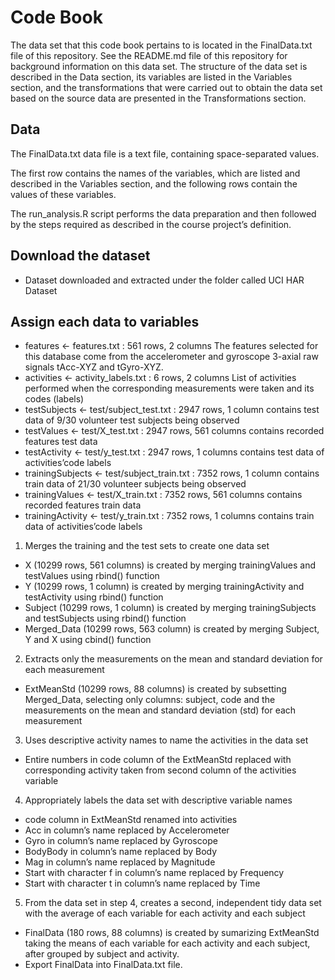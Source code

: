 # Code Book

The data set that this code book pertains to is located in the FinalData.txt file of this repository. See the README.md file of this repository for background information on this data set.
The structure of the data set is described in the Data section, its variables are listed in the Variables section, and the transformations that were carried out to obtain the data set based on the source data are presented in the Transformations section.

## Data

The FinalData.txt data file is a text file, containing space-separated values.

The first row contains the names of the variables, which are listed and described in the Variables section, and the following rows contain the values of these variables.

The run_analysis.R script performs the data preparation and then followed by the steps required as described in the course project’s definition.


## Download the dataset
* Dataset downloaded and extracted under the folder called UCI HAR Dataset


## Assign each data to variables
* features <- features.txt : 561 rows, 2 columns 
The features selected for this database come from the accelerometer and gyroscope 3-axial raw signals tAcc-XYZ and tGyro-XYZ.
* activities <- activity_labels.txt : 6 rows, 2 columns 
List of activities performed when the corresponding measurements were taken and its codes (labels)
* testSubjects <- test/subject_test.txt : 2947 rows, 1 column 
contains test data of 9/30 volunteer test subjects being observed
* testValues <- test/X_test.txt : 2947 rows, 561 columns 
contains recorded features test data
* testActivity <- test/y_test.txt : 2947 rows, 1 columns 
contains test data of activities’code labels
* trainingSubjects <- test/subject_train.txt : 7352 rows, 1 column 
contains train data of 21/30 volunteer subjects being observed
* trainingValues <- test/X_train.txt : 7352 rows, 561 columns 
contains recorded features train data
* trainingActivity <- test/y_train.txt : 7352 rows, 1 columns 
contains train data of activities’code labels

1. Merges the training and the test sets to create one data set
* X (10299 rows, 561 columns) is created by merging trainingValues and testValues using rbind() function
* Y (10299 rows, 1 column) is created by merging trainingActivity and testActivity using rbind() function
* Subject (10299 rows, 1 column) is created by merging trainingSubjects and testSubjects  using rbind() function
* Merged_Data (10299 rows, 563 column) is created by merging Subject, Y and X using cbind() function

2. Extracts only the measurements on the mean and standard deviation for each measurement
* ExtMeanStd (10299 rows, 88 columns) is created by subsetting Merged_Data, selecting only columns: subject, code and the measurements on the mean and standard deviation (std) for each measurement

3. Uses descriptive activity names to name the activities in the data set
* Entire numbers in code column of the ExtMeanStd replaced with corresponding activity taken from second column of the activities variable

4. Appropriately labels the data set with descriptive variable names
* code column in ExtMeanStd renamed into activities
* Acc in column’s name replaced by Accelerometer
* Gyro in column’s name replaced by Gyroscope
* BodyBody in column’s name replaced by Body
* Mag in column’s name replaced by Magnitude
* Start with character f in column’s name replaced by Frequency
* Start with character t in column’s name replaced by Time

5. From the data set in step 4, creates a second, independent tidy data set with the average of each variable for each activity and each subject
* FinalData (180 rows, 88 columns) is created by sumarizing ExtMeanStd taking the means of each variable for each activity and each subject, after grouped by subject and activity.
* Export FinalData into FinalData.txt file.


